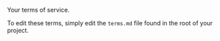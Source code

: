 Your terms of service.
  
To edit these terms, simply edit the `terms.md` file found in the root of your project.
